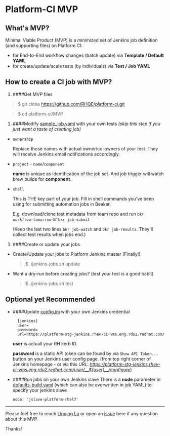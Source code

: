 # Platform-CI MVP

## What's MVP?

Minimal Viable Product (MVP) is a minimized set of Jenkins job definition (and supporting files) on Platform CI:

  - for End-to-End workflow changes (batch update) via **Template / Default YAML**
  - for create/update/scale tests (by individuals) via **Test / Job YAML**

## How to create a CI job with MVP?

1. ####Get MVP files

  >$ git clone https://github.com/RHQE/platform-ci.git

  >$ cd platform-ci/MVP

1. ####Modify [sample_job.yaml](/MVP/sample_job.yaml/) with your own tests *(skip this step if you just want a taste of creating job)*

  - `ownership`

     Replace those names with actual owner/co-owners of your test.
     They will receive Jenkins email notifications accordingly.

  - `project` - `name`/`component`

     **name** is unique as identification of the job set.
     And job trigger will watch brew builds for **component**.

  - `shell`

     This is THE key part of your job.
     Fill in shell commands you've been using for submitting automation jobs in Beaker.

     E.g. download/clone test metadata from team repo and run `bkr workflow-tomorrow` or `bkr job-submit`

     (Keep the last two lines `bkr job-watch` and `bkr job-results`. They'll collect test results when jobs end.)

1. ####Create or update your jobs

  - Create/Update your jobs to Platform Jenkins master (Finally!)

     >$ ./jenkins-jobs.sh update

  - Want a dry-run before creating jobs? (test your test is a good habit)

     >$ ./jenkins-jobs.sh test

## Optional yet Recommended

- ####Update [config.ini](/MVP/config.ini/) with your own Jenkins credential

        [jenkins]
        user=
        password=
        url=https://platform-stg-jenkins.rhev-ci-vms.eng.rdu2.redhat.com/

  **user** is actuall your RH kerb ID.

  **password** is a static API token can be found by via `Show API Token...` button on your Jenkins user config page.
  (from top right corner of Jenkins homepage - or via this URL: *https://platform-stg-jenkins.rhev-ci-vms.eng.rdu2.redhat.com/user/__${user}__/configure*)

- ####Run jobs on your own Jenkins slave
  There is a **node** parameter in [defaults-build.yaml](/MVP/defaults-build.yaml/) (which can also be overwritten in job YAML) to specify your jenkins slave

    `node: 'jslave-platform-rhel7'`

---
Please feel free to reach [Linqing Lu](mailto:lilu@redhat.com) or open an [issue](https://github.com/RHQE/platform-ci/issues) here if any question about this MVP.

Thanks!